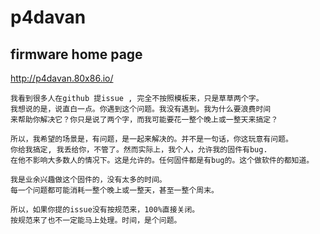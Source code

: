# p4davan

## firmware home page

http://p4davan.80x86.io/


    我看到很多人在github 提issue , 完全不按照模板来，只是草草两个字。
    我想说的是，说直白一点。你遇到这个问题。我没有遇到。我为什么要浪费时间
    来帮助你解决它？你只是说了两个字，而我可能要花一整个晚上或一整天来搞定？

    所以，我希望的场景是，有问题，是一起来解决的。并不是一句话，你这玩意有问题。
    你给我搞定, 我丢给你，不管了。然而实际上，我个人，允许我的固件有bug. 
    在他不影响大多数人的情况下。这是允许的。任何固件都是有bug的。这个做软件的都知道。

    我是业余兴趣做这个固件的，没有太多的时间。
    每一个问题都可能消耗一整个晚上或一整天，甚至一整个周末。

    所以，如果你提的issue没有按规范来，100%直接关闭。
    按规范来了也不一定能马上处理。时间，是个问题。
